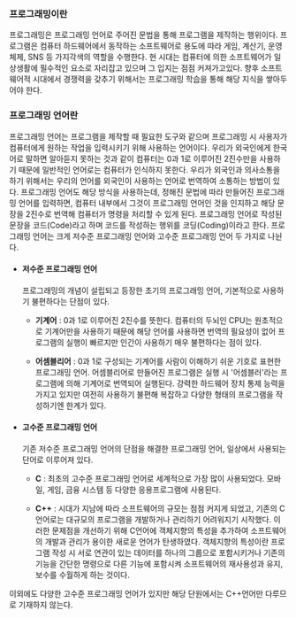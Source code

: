 ### 프로그래밍이란

프로그래밍은 프로그래밍 언어로 주어진 문법을 통해 프로그램을 제작하는 행위이다. 프로그램은 컴퓨터 하드웨어에서 동작하는 소프트웨어로 용도에 따라 게임, 계산기, 운영체제, SNS 등 가지각색의 역할을 수행한다. 현 시대는 컴퓨터에 의한 소프트웨어가 일상생활에 필수적인 요소로 자리잡고 있으며 그 입지는 점점 커져가고있다. 향후 소프트웨어적 시대에서 경쟁력을 갖추기 위해서는 프로그래밍 학습을 통해 해당 지식을 쌓아두어야 한다.

### 프로그래밍 언어란

프로그래밍 언어는 프로그램을 제작할 때 필요한 도구와 같으며 프로그래밍 시 사용자가 컴퓨터에게 원하는 작업을 입력시키기 위해 사용하는 언어이다. 우리가 외국인에게 한국어로 말하면 알아듣지 못하는 것과 같이 컴퓨터는 0과 1로 이루어진 2진수만을 사용하기 때문에 일반적인 언어로는 컴퓨터가 인식하지 못한다. 우리가 외국인과 의사소통을 하기 위해서는 우리의 언어를 외국인이 사용하는 언어로 번역하여 소통하는 방법이 있다. 프로그래밍 언어도 해당 방식을 사용하는데, 정해진 문법에 따라 만들어진 프로그래밍 언어를 입력하면, 컴퓨터 내부에서 그것이 프로그래밍 언어인 것을 인지하고 해당 문장을 2진수로 번역해 컴퓨터가 명령을 처리할 수 있게 된다. 프로그래밍 언어로 작성된 문장을 코드(Code)라고 하며 코드를 작성하는 행위를 코딩(Coding)이라고 한다. 프로그래밍 언어는 크게 저수준 프로그래밍 언어와 고수준 프로그래밍 언어 두 가지로 나뉜다.

+ #### 저수준 프로그래밍 언어  
    프로그래밍의 개념이 설립되고 등장한 초기의 프로그래밍 언어, 기본적으로 사용하기 불편하다는 단점이 있다. 
  + **기계어** : 0과 1로 이루어진 2진수를 뜻한다. 컴퓨터의 두뇌인 CPU는 원초적으로 기계어만을 사용하기 때문에 해당 언어를 사용하면 번역의 필요성이 없어 프로그램의 실행이 빠르지만 인간이 사용하기 매우 불편하다는 점이 있다.
  
  +  **어셈블리어** : 0과 1로 구성되는 기계어를 사람이 이해하기 쉬운 기호로 표현한 프로그래밍 언어. 어셈블리어로 만들어진 프로그램은 실행 시 '어셈블러'라는 프로그램에 의해 기계어로 번역되어 실행된다. 강력한 하드웨어 장치 통제 능력을 가지고 있지만 여전히 사용하기 불편해 복잡하고 다양한 형태의 프로그램을 작성하기엔 한계가 있다.


+ #### 고수준 프로그래밍 언어
   기존 저수준 프로그래밍 언어의 단점을 해결한 프로그래밍 언어, 일상에서 사용되는 단어로 이루어져 있다.
  + **C** : 최초의 고수준 프로그래밍 언어로 세계적으로 가장 많이 사용되었다. 모바일, 게임, 금융 시스템 등 다양한 응용프로그램에 사용된다.

  + **C++** : 시대가 지남에 따라 소프트웨어의 규모는 점점 커지게 되었고, 기존의 C언어로는 대규모의 프로그램을 개발하거나 관리하기 어려워지기 시작했다. 이러한 문제점을 개선하기 위해 C언어에 객체지향의 특성을 추가하여 소프트웨어의 개발과 관리가 용이한 새로운 언어가 탄생하였다. 객체지향의 특성이란 프로그램 작성 시 서로 연관이 있는 데이터를 하나의 그룹으로 포함시키거나 기존의 기능을 간단한 명령으로 다른 기능에 포함시켜 소프트웨어의 재사용성과 유지, 보수를 수월하게 하는 것이다.

이외에도 다양한 고수준 프로그래밍 언어가 있지만 해당 단원에서는 C++언어만 다루므로 기재하지 않는다.
